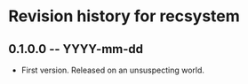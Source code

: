 # Revision history for recsystem

## 0.1.0.0 -- YYYY-mm-dd

* First version. Released on an unsuspecting world.

